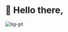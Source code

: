 # 🌻 Hello there, 

![bg-git](https://github.com/ngocquynhpham/ngocquynhpham/assets/49494580/b47bc08b-a7eb-49ac-b6dd-aabdd50addf6)
